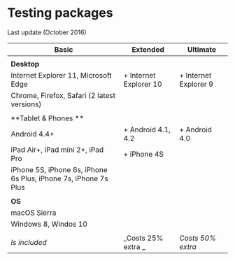 # Testing packages

Last update \(October 2016\)

| Basic | Extended | Ultimate |
| --- | --- | --- |
|  |  |  |
| **Desktop** |  |  |
| Internet Explorer 11, Microsoft Edge | + Internet Explorer 10 | + Internet Explorer 9 |
| Chrome, Firefox, Safari \(2 latest versions\) |  |  |
|  |  |  |
| **Tablet & Phones ** |  |  |
| Android 4.4+ | + Android 4.1, 4.2 | + Android 4.0 |
| iPad Air+, iPad mini 2+, iPad Pro | + iPhone 4S |  |
| iPhone 5S, iPhone 6s, iPhone 6s Plus,  iPhone 7s, iPhone 7s Plus |  |  |
|  |  |  |
| **OS** |  |  |
| macOS Sierra		 |  |  |
| Windows 8, Windos 10 |  |  |
|  |  |  |
| _Is included_ | _Costs 25% extra _ | _Costs 50% extra_ |



